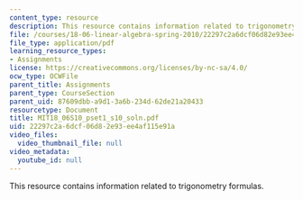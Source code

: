 ```yaml
---
content_type: resource
description: This resource contains information related to trigonometry formulas.
file: /courses/18-06-linear-algebra-spring-2010/22297c2a6dcf06d82e93ee4af115e91a_MIT18_06S10_pset1_s10_soln.pdf
file_type: application/pdf
learning_resource_types:
- Assignments
license: https://creativecommons.org/licenses/by-nc-sa/4.0/
ocw_type: OCWFile
parent_title: Assignments
parent_type: CourseSection
parent_uid: 87609dbb-a9d1-3a6b-234d-62de21a20433
resourcetype: Document
title: MIT18_06S10_pset1_s10_soln.pdf
uid: 22297c2a-6dcf-06d8-2e93-ee4af115e91a
video_files:
  video_thumbnail_file: null
video_metadata:
  youtube_id: null
---
```

This resource contains information related to trigonometry formulas.